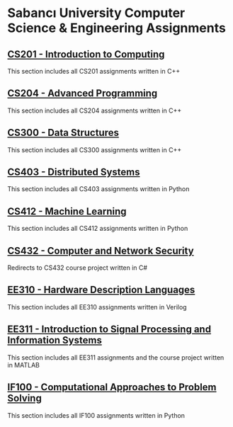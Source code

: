 # Sabancı University Computer Science & Engineering Assignments

## [CS201 - Introduction to Computing](https://github.com/berkturetken/SU-Assignments/tree/master/CS201-IntroductionToComputing)

This section includes all CS201 assignments written in C++

## [CS204 - Advanced Programming](https://github.com/berkturetken/SU-Assignments/tree/master/CS204-AdvancedProgramming)

This section includes all CS204 assignments written in C++

## [CS300 - Data Structures](https://github.com/berkturetken/SU-Assignments/tree/master/CS300-DataStructures)

This section includes all CS300 assignments written in C++

## [CS403 - Distributed Systems](https://github.com/berkturetken/SU-Assignments/tree/master/CS403-DistributedSystems)

This section includes all CS403 assignments written in Python

## [CS412 - Machine Learning](https://github.com/berkturetken/SU-Assignments/tree/master/CS412-MachineLearning)

This section includes all CS412 assignments written in Python

## [CS432 - Computer and Network Security](https://github.com/berkturetken/CS432-532-Group-Project-2021-Spring)

Redirects to CS432 course project written in C#

## [EE310 - Hardware Description Languages](https://github.com/berkturetken/SU-Assignments/tree/master/EE310-HardwareDescriptionLanguages)

This section includes all EE310 assignments written in Verilog

## [EE311 - Introduction to Signal Processing and Information Systems](https://github.com/berkturetken/SU-Assignments/tree/master/EE311-IntroductionToSignalProcessingAndInformationSystems)

This section includes all EE311 assignments and the course project written in MATLAB

## [IF100 - Computational Approaches to Problem Solving](https://github.com/berkturetken/SU-Assignments/tree/master/IF100-ComputationalApproachesToProblemSolving)

This section includes all IF100 assignments written in Python
